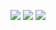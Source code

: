 ![](http://github-profile-summary-cards.vercel.app/api/cards/profile-details?username=junkmd&theme=dracula)
![](http://github-profile-summary-cards.vercel.app/api/cards/stats?username=junkmd&theme=dracula)
![](http://github-profile-summary-cards.vercel.app/api/cards/productive-time?username=junkmd&theme=dracula&utcOffset=8)

<!--
**junkmd/junkmd** is a ✨ _special_ ✨ repository because its `README.md` (this file) appears on your GitHub profile.

Here are some ideas to get you started:

- Hi there 👋
- 🔭 I’m currently working on ...
- 🌱 I’m currently learning ...
- 👯 I’m looking to collaborate on ...
- 🤔 I’m looking for help with ...
- 💬 Ask me about ...
- 📫 How to reach me: ...
- 😄 Pronouns: ...
- ⚡ Fun fact: ...
-->
